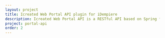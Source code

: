 ```yaml
---
layout: project
title: Icreated Web Portal API plugin for iDempiere
description: Icreated Web Portal API is a RESTful API based on Spring framework and integrated in Idempiere OSGI environment. It allows users to create and manage their business logic for Web Portal. 
project: portal-api
order: 2
---
```


